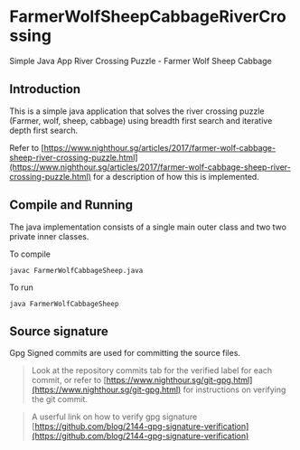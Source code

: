 # FarmerWolfSheepCabbageRiverCrossing
Simple Java App River Crossing Puzzle - Farmer Wolf Sheep Cabbage 

## Introduction

This is a simple java application that solves the river crossing puzzle (Farmer, wolf, sheep, cabbage) using breadth first search 
and iterative depth first search. 

Refer to 
[https://www.nighthour.sg/articles/2017/farmer-wolf-cabbage-sheep-river-crossing-puzzle.html](https://www.nighthour.sg/articles/2017/farmer-wolf-cabbage-sheep-river-crossing-puzzle.html) 
for a description of how this is implemented. 

## Compile and Running

The java implementation consists of a single main outer class and two two private inner classes. 

To compile

    javac FarmerWolfCabbageSheep.java
    
To run
    
    java FarmerWolfCabbageSheep

## Source signature
Gpg Signed commits are used for committing the source files. 

> Look at the repository commits tab for the verified label for each commit, or refer to [https://www.nighthour.sg/git-gpg.html](https://www.nighthour.sg/git-gpg.html) for instructions on verifying the git commit. 

> A userful link on how to verify gpg signature [https://github.com/blog/2144-gpg-signature-verification](https://github.com/blog/2144-gpg-signature-verification)


